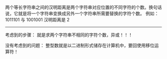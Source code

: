 两个等长字符串之间的汉明距离是两个字符串对应位置的不同字符的个数。换句话说，它就是将一个字符串变换成另外一个字符串所需要替换的字符个数。
例如：
1011101 与 1001001 
汉明距离是 2

-------------------------------
考虑到的步骤：
就是求两个字符串不相同的字符个数，异或！！！

没有考虑到的问题：
整型数就是以二进制形式储存在计算机中，要回使用移位运算符！
